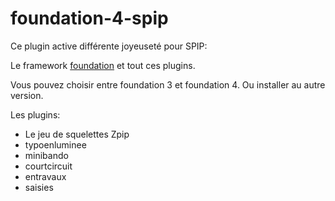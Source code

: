 foundation-4-spip
=================

Ce plugin active différente joyeuseté pour SPIP:

Le framework [foundation](http://foundation.zurb.com/) et tout ces plugins.

Vous pouvez choisir entre foundation 3 et foundation 4. Ou installer au autre version.

Les plugins:

* Le jeu de squelettes Zpip
* typoenluminee
* minibando
* courtcircuit
* entravaux
* saisies

